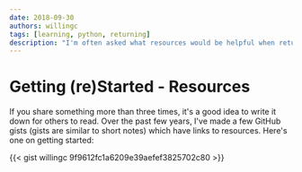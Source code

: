 ```yaml
---
date: 2018-09-30
authors: willingc
tags: [learning, python, returning]
description: "I'm often asked what resources would be helpful when returning to tech after an absence or moving into tech from another career."
---
```


# Getting (re)Started - Resources

If you share something more than three times, it's a good idea to write it
down for others to read. Over the past few years, I've made a few GitHub
gists (gists are similar to short notes) which have links to resources.
Here's one on getting started:

{{< gist willingc 9f9612fc1a6209e39aefef3825702c80 >}}
